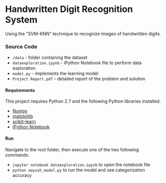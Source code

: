 # Handwritten Digit Recognition System
Using the "SVM-KNN" technique to recognize images of handwritten digits.

### Source Code
- `/data` - folder containing the dataset
- `dataexploration.ipynb` - iPython Notebook file to perform data exploration
- `model.py` - implements the learning model
- `Project Report.pdf` - detailed report of the problem and solution

#### Requirements
This project requires Python 2.7 and the following Python libraries installed:
- [Numpy](http://www.numpy.org/)
- [matplotlib](http://matplotlib.org/)
- [scikit-learn](http://scikit-learn.org/stable/)
- [iPython Notebook](http://ipython.org/notebook.html)

#### Run
Navigate to the root folder, then execute one of the two following commands:
- `jupyter notebook dataexploration.ipynb` to open the notebook file
- `python aayush_model.py` to run the model and see categorization accuracy
